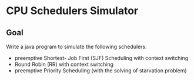 #   CPU Schedulers Simulator

## Goal

Write a java program to simulate the following schedulers:
- preemptive Shortest- Job First (SJF) Scheduling with context switching 
- Round Robin (RR) with context switching
- preemptive Priority Scheduling (with the solving of starvation problem)
